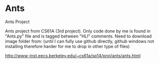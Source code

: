 # Ants
Ants Project

Ants project from CS61A (3rd project). Only code done by me is found in "Ants.py" file and is tagged between "HLI" comments. Need to download image folder from: (until I can fully use github directly, github windows not installing therefore harder for me to drop in other type of files)

http://www-inst.eecs.berkeley.edu/~cs61a/sp14/proj/ants/ants.html


